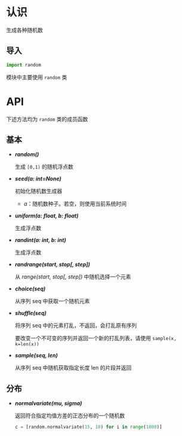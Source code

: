 # 认识

生成各种随机数

## 导入

```python
import random
```

模块中主要使用 `random` 类

# API

下述方法均为 `random` 类的成员函数

## 基本

- ***random()***

    生成 `[0,1)` 的随机浮点数

- ***seed(a: int=None)***

    初始化随机数生成器

    - *a*：随机数种子。若空，则使用当前系统时间

- ***uniform(a: float, b: float)***

    生成浮点数

- ***randint(a: int, b: int)***

    生成浮点数

- ***randrange(start, stop[, step])***

    从 *range(start, stop[, step])* 中随机选择一个元素

- ***choice(seq)***

    从序列 seq 中获取一个随机元素

- ***shuffle(seq)***

    将序列 seq 中的元素打乱，不返回，会打乱原有序列

    要改变一个不可变的序列并返回一个新的打乱列表，请使用 ``sample(x, k=len(x))``

- ***sample(seq, len)***

    从序列 seq 中随机获取指定长度 len 的片段并返回

## 分布

- ***normalvariate(mu, sigma)*** 

    返回符合指定均值方差的正态分布的一个随机数
    
    ```python
    c = [random.normalvariate(15, 10) for i in range(1000)]
    ```
    
    

